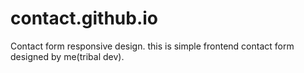 # contact.github.io
Contact form responsive design.
this is simple frontend contact form designed by me(tribal dev).

